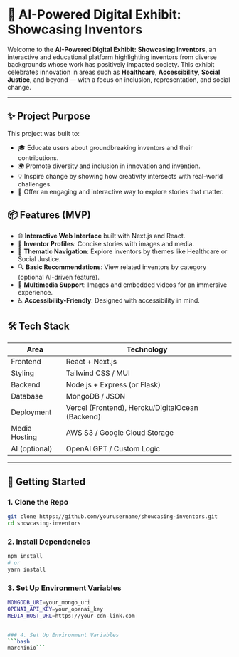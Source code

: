 # 🌟 AI-Powered Digital Exhibit: Showcasing Inventors

Welcome to the **AI-Powered Digital Exhibit: Showcasing Inventors**, an interactive and educational platform highlighting inventors from diverse backgrounds whose work has positively impacted society. This exhibit celebrates innovation in areas such as **Healthcare**, **Accessibility**, **Social Justice**, and beyond — with a focus on inclusion, representation, and social change.

---

## ✨ Project Purpose

This project was built to:

- 🎓 Educate users about groundbreaking inventors and their contributions.
- 🌍 Promote diversity and inclusion in innovation and invention.
- 💡 Inspire change by showing how creativity intersects with real-world challenges.
- 🧭 Offer an engaging and interactive way to explore stories that matter.


## 📦 Features (MVP)

- 🌐 **Interactive Web Interface** built with Next.js and React.
- 📁 **Inventor Profiles**: Concise stories with images and media.
- 📂 **Thematic Navigation**: Explore inventors by themes like Healthcare or Social Justice.
- 🔍 **Basic Recommendations**: View related inventors by category (optional AI-driven feature).
- 🎥 **Multimedia Support**: Images and embedded videos for an immersive experience.
- ♿ **Accessibility-Friendly**: Designed with accessibility in mind.


## 🛠 Tech Stack

| Area         | Technology           |
|--------------|----------------------|
| Frontend     | React + Next.js      |
| Styling      | Tailwind CSS / MUI   |
| Backend      | Node.js + Express (or Flask) |
| Database     | MongoDB / JSON       |
| Deployment   | Vercel (Frontend), Heroku/DigitalOcean (Backend) |
| Media Hosting| AWS S3 / Google Cloud Storage |
| AI (optional)| OpenAI GPT / Custom Logic |

---

## 🚀 Getting Started

### 1. Clone the Repo

```bash
git clone https://github.com/yourusername/showcasing-inventors.git
cd showcasing-inventors
```

### 2. Install Dependencies
```bash
npm install
# or
yarn install
```

### 3. Set Up Environment Variables
```bash
MONGODB_URI=your_mongo_uri
OPENAI_API_KEY=your_openai_key
MEDIA_HOST_URL=https://your-cdn-link.com


### 4. Set Up Environment Variables
```bash
marchinio```

